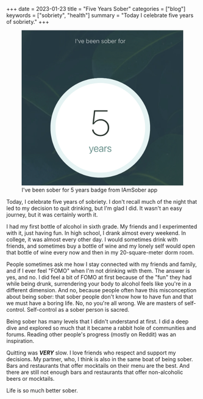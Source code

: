 +++
date = 2023-01-23
title = "Five Years Sober"
categories = ["blog"]
keywords = ["sobriety", "health"]
summary = "Today I celebrate five years of sobriety."
+++


<figure>
  <img src="/static/media/5-years-sober.jpg" alt="I've been sober for 5 years badge from IAmSober app" loading="lazy" />
  <figcaption>I've been sober for 5 years badge from IAmSober app</figcaption>
</figure>



Today, I celebrate five years of sobriety. I don't recall much of the night that led to my decision to quit drinking, but I'm glad I did. It wasn't an easy journey, but it was certainly worth it.

I had my first bottle of alcohol in sixth grade. My friends and I experimented with it, just having fun. In high school, I drank almost every weekend. In college, it was almost every other day. I would sometimes drink with friends, and sometimes buy a bottle of wine and my lonely self would open that bottle of wine every now and then in my 20-square-meter dorm room.

People sometimes ask me how I stay connected with my friends and family, and if I ever feel "FOMO" when I'm not drinking with them. The answer is yes, and no. I did feel a bit of FOMO at first because of the "fun" they had while being drunk, surrendering your body to alcohol feels like you're in a different dimension. And no, because people often have this misconception about being sober: that sober people don't know how to have fun and that we must have a boring life. No, no you're all wrong. We are masters of self-control. Self-control as a sober person is sacred. 

Being sober has many levels that I didn't understand at first. I did a deep dive and explored so much that it became a rabbit hole of communities and forums. Reading other people's progress (mostly on Reddit) was an inspiration.

Quitting was ***VERY*** slow. I love friends who respect and support my decisions. My partner, who, I think is also in the same boat of being sober. Bars and restaurants that offer mocktails on their menu are the best. And there are still not enough bars and restaurants that offer non-alcoholic beers or mocktails.

Life is so much better sober.